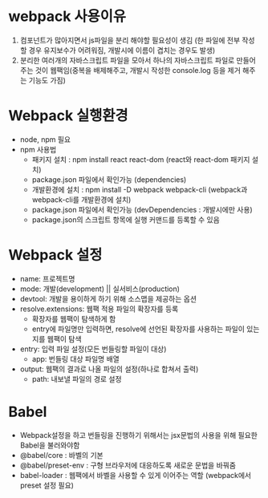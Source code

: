 # webpack 사용이유
1. 컴포넌트가 많아지면서 js파일을 분리 해야할 필요성이 생김 (한 파일에 전부 작성할 경우 유지보수가 어려워짐, 개발시에 이름이 겹치는 경우도 발생)
1. 분리한 여러개의 자바스크립트 파일을 모아서 하나의 자바스크립트 파일로 만들어 주는 것이 웹팩임(중복을 배제해주고, 개발시 작성한 console.log 등을 제거 해주는 기능도 가짐)

# Webpack 실행환경
- node, npm 필요
- npm 사용법
    - 패키지 설치 : npm install react react-dom (react와 react-dom 패키지 설치)
    - package.json 파일에서 확인가능 (dependencies)
    - 개발환경에 설치 : npm install -D webpack webpack-cli (webpack과 webpack-cli를 개발환경에 설치)
    - package.json 파일에서 확인가능 (devDependencies : 개발시에만 사용)
    - package.json의 스크립트 항목에 실행 커맨드를 등록할 수 있음

# Webpack 설정
- name: 프로젝트명
- mode: 개발(development) || 실서비스(production)
- devtool: 개발을 용이하게 하기 위해 소스맵을 제공하는 옵션
- resolve.extensions: 웹팩 적용 파일의 확장자를 등록
    - 확장자를 웹팩이 탐색하게 함
    - entry에 파일명만 입력하면, resolve에 선언된 확장자를 사용하는 파일이 있는지를 웹팩이 탐색
- entry: 입력 파일 설정(모든 번들링할 파일이 대상)
    - app: 번들링 대상 파일명 배열
- output: 웹팩의 결과로 나올 파일의 설정(하나로 합쳐서 출력)
    - path: 내보낼 파일의 경로 설정

# Babel
- Webpack설정을 하고 번들링을 진행하기 위해서는 jsx문법의 사용을 위해 필요한 Babel을 불러와야함
- @babel/core : 바벨의 기본
- @babel/preset-env : 구형 브라우저에 대응하도록 새로운 문법을 바꿔줌
- babel-loader : 웹팩에서 바벨을 사용할 수 있게 이어주는 역할 (webpack에서 preset 설정 필요)

